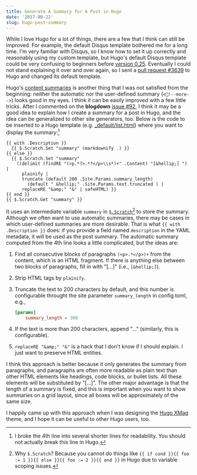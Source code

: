 ```yaml
---
title: Generate A Summary for A Post in Hugo
date: '2017-08-22'
slug: hugo-post-summary
---
```


While I love Hugo for a lot of things, there are a few that I think can still be improved. For example, the default Disqus template bothered me for a long time. I'm very familiar with Disqus, so I know how to set it up correctly and reasonably using my custom template, but Hugo's default Disqus template could be very confusing to beginners before [version 0.25](https://github.com/gohugoio/hugo/releases/tag/v0.25). Eventually I could not stand explaining it over and over again, so I sent a [pull request #3639](https://github.com/gohugoio/hugo/pull/3639) to Hugo and changed its default template.

Hugo's [content summaries](https://gohugo.io/content-management/summaries/) is another thing that I was not satisfied from the beginning: neither the automatic nor the user-defined summary (`<!--more-->`) looks good in my eyes. I think it can be easily improved with a few little tricks. After I commented on the **blogdown** [issue #92](https://github.com/rstudio/blogdown/issues/92), I think it may be a good idea to explain how I create a summary for a post in Hugo, and the idea can be generalized to other site generators, too. Below is the code to be inserted to a Hugo template (e.g. [_default/list.html](https://github.com/yihui/hugo-xmag/blob/master/layouts/_default/list.html)) where you want to display the summary:[^1]

```
{{ with .Description }}
  {{ $.Scratch.Set "summary" (markdownify .) }}
{{ else }}
  {{ $.Scratch.Set "summary"
    ((delimit (findRE "(<p.*?>.*?</p>\\s*)+" .Content) "[&hellip;] ") |
      plainify |
      truncate (default 200 .Site.Params.summary_length)
        (default " &hellip;" .Site.Params.text.truncated ) |
      replaceRE "&amp;" "&" | safeHTML) }}
{{ end }}
{{ $.Scratch.Get "summary" }}
```

It uses an intermediate variable `summary` in [`$.Scratch`](https://gohugo.io/functions/scratch/)[^2] to store the summary. Although we often want to use automatic summaries, there may be cases in which user-defined summaries are more desirable. That is what `{{ with .Description }}` does: if you provide a field named `description` in the YAML metadata, it will be used as the post summary. The automatic summary computed from the 4th line looks a little complicated, but the ideas are:

1. Find all consecutive blocks of paragraphs `(<p>.*</p>)+` from the content, which is an HTML fragment. If there is anything else between two blocks of paragraphs, fill in with "[...]" (i.e., `[&hellip;]`).

1. Strip HTML tags by `plainify`.

1. Truncate the text to 200 characters by default, and this number is configurable throught the site parameter `summary_length` in config.toml, e.g.,

    ```toml
    [params]
        summary_length = 300
    ```

1. If the text is more than 200 characters, append "..." (similarly, this is configurable).

1. `replaceRE "&amp;" "&"` is a hack that I don't know if I should explain. I just want to preserve HTML entities.

I think this approach is better because it only generates the summary from paragraphs, and paragraphs are often more readable as plain text than other HTML elements like headings, code blocks, or bullet lists. All these elements will be substituted by "[...]". The other major advantage is that the length of a summary is fixed, and this is important when you want to show summaries on a grid layout, since all boxes will be approximately of the same size.

I happily came up with this approach when I was designing the [Hugo XMag](https://github.com/yihui/hugo-xmag) theme, and I hope it can be useful to other Hugo users, too.

[^1]: I broke the 4th line into several shorter lines for readability. You should not actually break this line in Hugo.

[^2]: Why `$.Scratch`? Because you cannot do things like `{{ if cond }}{{ foo := 1 }}{{ else }}{{ foo := 2 }}{{ end }}` in Hugo due to variable scoping issues.
